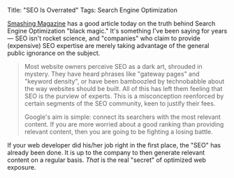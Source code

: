 Title: "SEO Is Overrated"
Tags: Search Engine Optimization

[Smashing Magazine][1] has a good article today on the truth behind Search Engine Optimization "black magic."  It's something I've been saying for years — SEO isn't rocket science, and "companies" who claim to provide (expensive) SEO expertise are merely taking advantage of the general public ignorance on the subject.

> Most website owners perceive SEO as a dark art, shrouded in mystery. They have heard phrases like "gateway pages" and "keyword density", or have been bamboozled by technobabble about the way websites should be built. All of this has left them feeling that SEO is the purview of experts. This is a misconception reenforced by certain segments of the SEO community, keen to justify their fees.
>
> Google's aim is simple: connect its searchers with the most relevant content. If you are more worried about a good ranking than providing relevant content, then you are going to be fighting a losing battle.

If your web developer did his/her job right in the first place, the "SEO" has already been done.  It is up to the company to then generate relevant content on a regular basis.  _That_ is the real "secret" of optimized web exposure.

[1]: http://www.smashingmagazine.com/2012/12/11/seo-the-inconvenient-truth/
